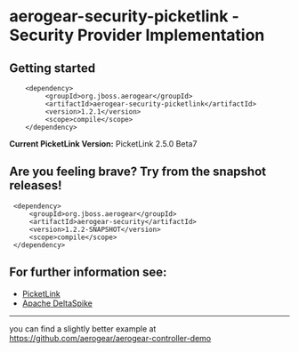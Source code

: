 # aerogear-security-picketlink - Security Provider Implementation

## Getting started

        <dependency>
             <groupId>org.jboss.aerogear</groupId>
             <artifactId>aerogear-security-picketlink</artifactId>
             <version>1.2.1</version>
             <scope>compile</scope>
        </dependency>

**Current PicketLink Version:** PicketLink 2.5.0 Beta7

## Are you feeling brave? Try from the snapshot releases!

     <dependency>
         <groupId>org.jboss.aerogear</groupId>
         <artifactId>aerogear-security</artifactId>
         <version>1.2.2-SNAPSHOT</version>
         <scope>compile</scope>
     </dependency>

## For further information see:

- [PicketLink](http://www.picketlink.org/)
- [Apache DeltaSpike](https://github.com/apache/incubator-deltaspike)

---
you can find a slightly better example at <https://github.com/aerogear/aerogear-controller-demo> 
